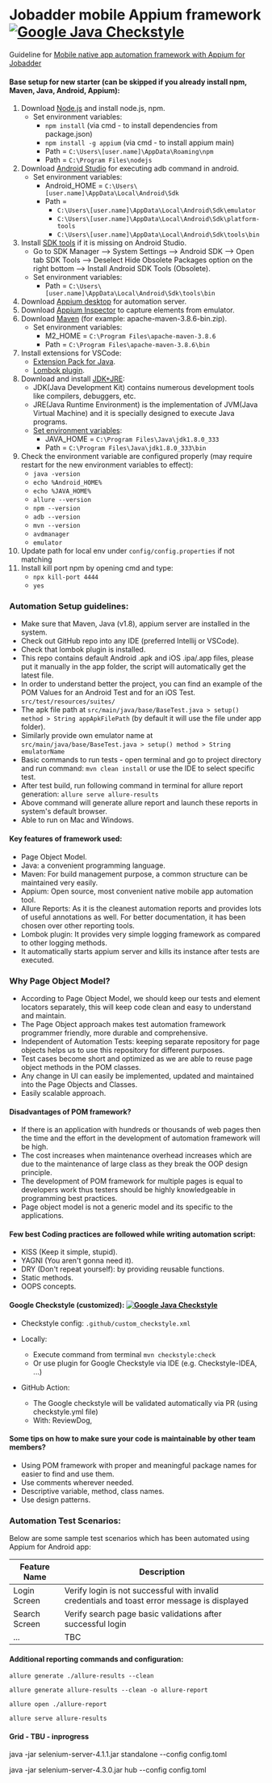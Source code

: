 # Jobadder mobile Appium framework [![Google Java Checkstyle](https://github.com/JobAdder/internal-qa-mobile/actions/workflows/checkstyle.yml/badge.svg)](https://github.com/JobAdder/internal-qa-mobile/actions/workflows/checkstyle.yml)


Guideline for [Mobile native app automation framework with Appium for Jobadder](https://jobadder.atlassian.net/wiki/spaces/MOB/pages/88310022/Mobile+Automation+inprogress)

#### Base setup for new starter (can be skipped if you already install npm, Maven, Java, Android, Appium):

1. Download [Node.js](https://nodejs.org/en/download/) and install node.js, npm.
    * Set environment variables:
        * ```npm install``` (via cmd - to install dependencies from package.json)
        * ```npm install -g appium``` (via cmd - to install appium main)
        * Path = ```C:\Users\[user.name]\AppData\Roaming\npm```
        * Path = ```C:\Program Files\nodejs```
2. Download [Android Studio](https://developer.Android.com/studio?gclid=Cj0KCQjw2MWVBhCQARIsAIjbwoNHsbH9OeWaeBP6iKh9Rd9zlpKK-dNDFlgY9BGIYfFgigqsO8Xz5wsaAiE_EALw_wcB&gclsrc=aw.ds)
for executing adb command in android.
    * Set environment variables:
        * Android_HOME = ```C:\Users\[user.name]\AppData\Local\Android\Sdk```
        * Path =
            * ```C:\Users\[user.name]\AppData\Local\Android\Sdk\emulator```
            * ```C:\Users\[user.name]\AppData\Local\Android\Sdk\platform-tools```
            * ```C:\Users\[user.name]\AppData\Local\Android\Sdk\tools\bin```
3. Install [SDK tools](https://www.geeksforgeeks.org/fix-sdk-tools-directory-is-missing-error-in-android-studio/#:~:text=Quick%20fix%3A%20Go%20to%20the,generated%20in%20the%20SDK%20directory.)
if it is missing on Android Studio.
    * Go to SDK Manager –> System Settings –> Android SDK –> Open tab SDK Tools –> Deselect Hide Obsolete Packages
      option on the right bottom –> Install Android SDK Tools (Obsolete).
    * Set environment variables:
        * Path = ```C:\Users\[user.name]\AppData\Local\Android\Sdk\tools\bin```
4. Download [Appium desktop](https://www.electronjs.org/apps/appium) for automation server.
5. Download [Appium Inspector](https://github.com/appium/appium-inspector/releases) to capture elements from emulator.
6. Download [Maven](https://maven.apache.org/download.cgi) (for example: apache-maven-3.8.6-bin.zip).
    * Set environment variables:
        * M2_HOME = ```C:\Program Files\apache-maven-3.8.6```
        * Path = ```C:\Program Files\apache-maven-3.8.6\bin```
7. Install extensions for VSCode:
    * [Extension Pack for Java](https://marketplace.visualstudio.com/items?itemName=vscjava.vscode-java-pack).
    * [Lombok plugin](https://marketplace.visualstudio.com/items?itemName=GabrielBB.vscode-lombok).
8. Download and install [JDK+JRE](https://www.techspot.com/downloads/5198-java-jre.html):
    * JDK(Java Development Kit) contains numerous development tools like compilers, debuggers, etc.
    * JRE(Java Runtime Environment) is the implementation of JVM(Java Virtual Machine) and it is specially designed to
      execute Java programs.
    * [Set environment variables](https://www.stechies.com/downloading-java-jdk-configuring-Android-studio/):
        * JAVA_HOME = ```C:\Program Files\Java\jdk1.8.0_333```
        * Path = ```C:\Program Files\Java\jdk1.8.0_333\bin```
9. Check the environment variable are configured properly (may require restart for the new environment variables to
   effect):
    * ```java -version```
    * ```echo %Android_HOME%```
    * ```echo %JAVA_HOME%```
    * ```allure --version```
    * ```npm --version```
    * ```adb --version```
    * ```mvn --version```
    * ```avdmanager```
    * ```emulator```
10. Update path for local env under ```config/config.properties``` if not matching
11. Install kill port npm by opening cmd and type:
    * ```npx kill-port 4444```
    * ```yes```

### Automation Setup guidelines:

- Make sure that Maven, Java (v1.8), appium server are installed in the system.
- Check out GitHub repo into any IDE (preferred Intellij or VSCode).
- Check that lombok plugin is installed.
- This repo contains default Android .apk and iOS .ipa/.app files, please put it manually in the app folder, the script 
  will automatically get the latest file.
- In order to understand better the project, you can find an example of the POM Values for an Android Test and for 
  an iOS Test. ```src/test/resources/suites/```
- The apk file path at ```src/main/java/base/BaseTest.java > setup() method > String appApkFilePath``` (by default it
  will use the file under app folder).
- Similarly provide own emulator name at ```src/main/java/base/BaseTest.java > setup() method > String emulatorName```
- Basic commands to run tests - open terminal and go to project directory and run command: ```mvn clean install``` or
  use the IDE to select specific test.
- After test build, run following command in terminal for allure report generation: ```allure serve allure-results```
- Above command will generate allure report and launch these reports in system's default browser.
- Able to run on Mac and Windows.

#### Key features of framework used:

- Page Object Model.
- Java: a convenient programming language.
- Maven: For build management purpose, a common structure can be maintained very easily.
- Appium: Open source, most convenient native mobile app automation tool.
- Allure Reports: As it is the cleanest automation reports and provides lots of useful annotations as well. For better
  documentation, it has been chosen over other reporting tools.
- Lombok plugin: It provides very simple logging framework as compared to other logging methods.
- It automatically starts appium server and kills its instance after tests are executed.

### Why Page Object Model?

- According to Page Object Model, we should keep our tests and element locators separately, this will keep code clean
  and easy to understand and maintain.
- The Page Object approach makes test automation framework programmer friendly, more durable and comprehensive.
- Independent of Automation Tests: keeping separate repository for page objects helps us to use this repository for
  different purposes.
- Test cases become short and optimized as we are able to reuse page object methods in the POM classes.
- Any change in UI can easily be implemented, updated and maintained into the Page Objects and Classes.
- Easily scalable approach.

#### Disadvantages of POM framework?

- If there is an application with hundreds or thousands of web pages then the time and the effort in the development of
  automation framework will be high.
- The cost increases when maintenance overhead increases which are due to the maintenance of large class as they break
  the OOP design principle.
- The development of POM framework for multiple pages is equal to developers work thus testers should be highly
  knowledgeable in programming best practices.
- Page object model is not a generic model and its specific to the applications.

#### Few best Coding practices are followed while writing automation script:

- KISS (Keep it simple, stupid).
- YAGNI (You aren't gonna need it).
- DRY (Don't repeat yourself): by providing reusable functions.
- Static methods.
- OOPS concepts.

#### Google Checkstyle (customized): [![Google Java Checkstyle](https://github.com/JobAdder/internal-qa-mobile/actions/workflows/checkstyle.yml/badge.svg)](https://github.com/JobAdder/internal-qa-mobile/actions/workflows/checkstyle.yml)
- Checkstyle config: ```.github/custom_checkstyle.xml```
- Locally:
  - Execute command from terminal
  ```mvn checkstyle:check```
  - Or use plugin for Google Checkstyle via IDE (e.g. Checkstyle-IDEA, ...)

- GitHub Action: 
  - The Google checkstyle will be validated automatically via PR (using checkstyle.yml file)
  - With: ReviewDog,  


#### Some tips on how to make sure your code is maintainable by other team members?

- Using POM framework with proper and meaningful package names for easier to find and use them.
- Use comments wherever needed.
- Descriptive variable, method, class names.
- Use design patterns.

### Automation Test Scenarios:

Below are some sample test scenarios which has been automated using Appium for Android app:

| Feature Name  | Description                                                                                  |
|---------------|----------------------------------------------------------------------------------------------|
| Login Screen  | Verify login is not successful with invalid credentials and toast error message is displayed |
| Search Screen | Verify search page basic validations after successful login                                  |
| ...           | TBC                                                                                          |

#### Additional reporting commands and configuration:

```
allure generate ./allure-results --clean

allure generate allure-results --clean -o allure-report

allure open ./allure-report

allure serve allure-results
```

#### Grid - TBU - inprogress

java -jar selenium-server-4.1.1.jar standalone --config config.toml

java -jar selenium-server-4.3.0.jar hub --config config.toml
